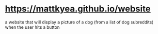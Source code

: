 # https://mattkyea.github.io/website
a website that will display a picture of a dog (from a list of dog subreddits) when the user hits a button
